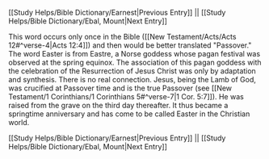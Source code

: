 [[Study Helps/Bible Dictionary/Earnest|Previous Entry]]  ||  [[Study Helps/Bible Dictionary/Ebal, Mount|Next Entry]]

 This word occurs only once in the Bible ([[New Testament/Acts/Acts 12#^verse-4|Acts 12:4]]) and then would be better translated "Passover." The word Easter is from Eastre, a Norse goddess whose pagan festival was observed at the spring equinox. The association of this pagan goddess with the celebration of the Resurrection of Jesus Christ was only by adaptation and synthesis. There is no real connection. Jesus, being the Lamb of God, was crucified at Passover time and is the true Passover (see [[New Testament/1 Corinthians/1 Corinthians 5#^verse-7|1 Cor. 5:7]]). He was raised from the grave on the third day thereafter. It thus became a springtime anniversary and has come to be called Easter in the Christian world.

[[Study Helps/Bible Dictionary/Earnest|Previous Entry]]  ||  [[Study Helps/Bible Dictionary/Ebal, Mount|Next Entry]]